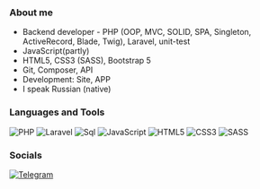### About me

<ul>
<li>Backend developer - PHP (OOP, MVC, SOLID, SPA, Singleton, ActiveRecord, Blade, Twig), Laravel, unit-test</li>
<li>JavaScript(partly)</li>
<li>HTML5, CSS3 (SASS), Bootstrap 5</li>
<li>Git, Composer, API</li>
<li>Development: Site, APP</li>
<li>I speak Russian (native)</li>
</ul>

### Languages and Tools

![PHP](https://img.shields.io/badge/php-%23777BB4.svg?style=for-the-badge&logo=php&logoColor=white)
![Laravel](https://img.shields.io/badge/laravel-%23FF2D20.svg?style=for-the-badge&logo=laravel&logoColor=white)
![Sql](https://img.shields.io/badge/Sql-25238b?style=for-the-badge&logo=mysql&logoColor=white)
![JavaScript](https://img.shields.io/badge/javascript-%23323330.svg?style=for-the-badge&logo=javascript&logoColor=%23F7DF1E)
![HTML5](https://img.shields.io/badge/html5-%23E34F26.svg?style=for-the-badge&logo=html5&logoColor=white)
![CSS3](https://img.shields.io/badge/css3-%231572B6.svg?style=for-the-badge&logo=css3&logoColor=white)
![SASS](https://img.shields.io/badge/SASS-hotpink.svg?style=for-the-badge&logo=SASS&logoColor=white)

### Socials
[![Telegram](https://img.shields.io/badge/Telegram-2CA5E0?style=for-the-badge&logo=telegram&logoColor=white)](https://t.me/kidwen163)
